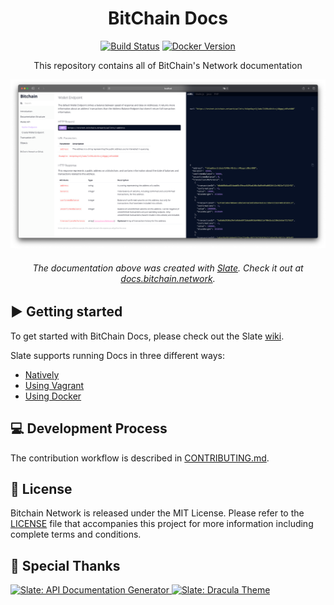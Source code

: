 <h1 align="center">
  BitChain Docs
</h1>

<p align="center">
  <a href="https://github.com/slatedocs/slate/actions?query=workflow%3ABuild+branch%3Amain"><img src="https://github.com/slatedocs/slate/workflows/Build/badge.svg?branch=main" alt="Build Status"></a>
  <a href="https://github.com/slatedocs/slate"><img src="https://img.shields.io/docker/v/slatedocs/slate?sort=semver" alt="Docker Version" /></a>
</p>

<p align="center">This repository contains all of BitChain's Network documentation</p>

<p align="center"><img src=".github/assets/screenshot.png" width=700 alt="Screenshot"></p>

<h6 align="center">
    <em>The documentation above was created with <a href="https://github.com/slatedocs/slate">Slate</a>. 
      Check it out at <a href="https://docs.bitchain.network">docs.bitchain.network</a>.
    </em>
</h6>

## ▶️ Getting started

To get started with BitChain Docs, please check out the Slate [wiki](https://github.com/slatedocs/slate/wiki#getting-started).

Slate supports running Docs in three different ways:
* [Natively](https://github.com/slatedocs/slate/wiki/Using-Slate-Natively)
* [Using Vagrant](https://github.com/slatedocs/slate/wiki/Using-Slate-in-Vagrant)
* [Using Docker](https://github.com/slatedocs/slate/wiki/Using-Slate-in-Docker)


## 💻 Development Process

The contribution workflow is described in [CONTRIBUTING.md](CONTRIBUTING.md).

## 📝 License

Bitchain Network is released under the MIT License. Please refer to the [LICENSE](LICENSE) file that accompanies this project for more information including complete terms and conditions.

## 💜 Special Thanks

<a href="https://github.com/slatedocs/slate">
  <img src="https://raw.githubusercontent.com/slatedocs/img/main/logo-slate.png" alt="Slate: API Documentation Generator" height="100">
</a>

<a href="https://github.com/dracula/slate">
  <img src="https://draculatheme.com/static/icons/pack-1/045-dracula.svg" alt="Slate: Dracula Theme" height="90">
</a>
